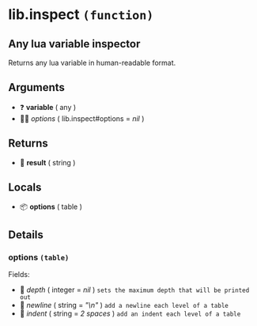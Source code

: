 # lib.inspect `(function)`

## Any lua variable inspector

Returns any lua variable in human-readable format.

## Arguments

- ❓ **variable** ( any )
- 👨‍👦 _options_ ( lib.inspect#options = *nil* )

## Returns

- 📝 **result** ( string )

## Locals

- 📦 **options** ( table )

## Details

### options `(table)`

Fields:

- 🧮 _depth_ ( integer = *nil* )
	`sets the maximum depth that will be printed out`
- 📝 _newline_ ( string = *"\n"* )
	`add a newline each level of a table`
- 📝 _indent_ ( string = *2 spaces* )
	`add an indent each level of a table`
